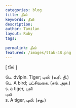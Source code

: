 ```yaml
---
categories: blog
title: தீவி
keywords: தீவி
description: 
author: Tamilan
layout: Ruby
tags: 
 
permalink: தீவி
featured: /images/ttak-48.png
---
```

  
[ tīvi ]  
  
பெ. dvīpin. Tiger; புலி. (உரி. நி.)  
பெ. A bird; பட்சிவகை. (சங். அக.)  
s. a tiger, புலி  
புலி  
s. A tiger, புலி. (சது.)